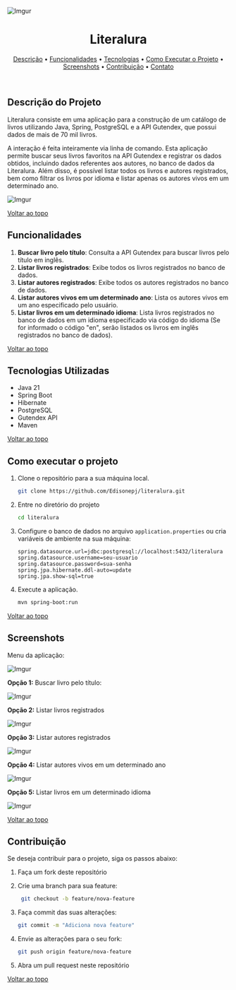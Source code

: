 ![Imgur](https://i.imgur.com/s7BLsQO.png)

<h1 align = "center">
  Literalura
</h1>
<p align="center">
  <a href="#descrição-do-projeto">Descrição</a> •
  <a href="#funcionalidades">Funcionalidades</a> •
  <a href="#tecnologias-utilizadas">Tecnologias</a> •
  <a href="#como-executar-o-projeto">Como Executar o Projeto</a> •
  <a href="#screenshots">Screenshots</a> •
  <a href="#contribuição">Contribuição</a> •
  <a href="#contato">Contato</a>
</p>

<br>

## Descrição do Projeto

Literalura consiste em uma aplicação para a construção de um catálogo de livros utilizando Java, Spring, PostgreSQL e a API Gutendex, que possui dados de mais de 70 mil livros.

A interação é feita inteiramente via linha de comando. Esta aplicação permite buscar seus livros favoritos na API Gutendex e registrar os dados obtidos, incluindo dados referentes aos autores, no banco de dados da Literalura. Além disso, é possível listar todos os livros e autores registrados, bem como filtrar os livros por idioma e listar apenas os autores vivos em um determinado ano. 

![Imgur](https://i.imgur.com/9QMgZcH.png)

<a href="#--literalura">Voltar ao topo</a>


## Funcionalidades

1. **Buscar livro pelo título**: Consulta a API Gutendex para buscar livros pelo título em inglês.
2. **Listar livros registrados**: Exibe todos os livros registrados no banco de dados.
3. **Listar autores registrados**: Exibe todos os autores registrados no banco de dados.
4. **Listar autores vivos em um determinado ano**: Lista os autores vivos em um ano especificado pelo usuário.
5. **Listar livros em um determinado idioma**: Lista livros registrados no banco de dados em um idioma especificado via código do idioma (Se for informado o código "en", serão listados os livros em inglês registrados no banco de dados).

<a href="#--literalura">Voltar ao topo</a>

## Tecnologias Utilizadas 

- Java 21
- Spring Boot
- Hibernate
- PostgreSQL
- Gutendex API
- Maven

<a href="#--literalura">Voltar ao topo</a>

## Como executar o projeto 

1. Clone o repositório para a sua máquina local.
    ```bash
    git clone https://github.com/Edisonepj/literalura.git
    ```
    
2. Entre no diretório do projeto
    ```bash
    cd literalura
    ```
    
3. Configure o banco de dados no arquivo `application.properties` ou cria variáveis de ambiente na sua máquina:
    ```properties
    spring.datasource.url=jdbc:postgresql://localhost:5432/literalura
    spring.datasource.username=seu-usuario
    spring.datasource.password=sua-senha
    spring.jpa.hibernate.ddl-auto=update
    spring.jpa.show-sql=true
    ```
    
4. Execute a aplicação.
    ```bash
    mvn spring-boot:run
    ```

<a href="#--literalura">Voltar ao topo</a>

## Screenshots

Menu da aplicação:

![Imgur](https://i.imgur.com/UlNhCUL.png)

**Opção 1:** Buscar livro pelo título:

![Imgur](https://i.imgur.com/3XVgDFY.png)

**Opção 2:** Listar livros registrados

![Imgur](https://i.imgur.com/QmZjzzj.png)

**Opção 3:** Listar autores registrados

![Imgur](https://i.imgur.com/RF5WVF8.png)

**Opção 4:** Listar autores vivos em um determinado ano

![Imgur](https://i.imgur.com/w5vTUbe.png)

**Opção 5:** Listar livros em um determinado idioma

![Imgur](https://i.imgur.com/D9653Fr.png)

<a href="#--literalura">Voltar ao topo</a>

## Contribuição

Se deseja contribuir para o projeto, siga os passos abaixo:

1. Faça um fork deste repositório
   
2. Crie uma branch para sua feature:
    ```bash
     git checkout -b feature/nova-feature
    ```
    
3. Faça commit das suas alterações:
    ```bash
    git commit -m "Adiciona nova feature"
    ```
    
4. Envie as alterações para o seu fork:
    ```bash
    git push origin feature/nova-feature
    ```
    
5. Abra um pull request neste repositório

<a href="#--literalura">Voltar ao topo</a>


